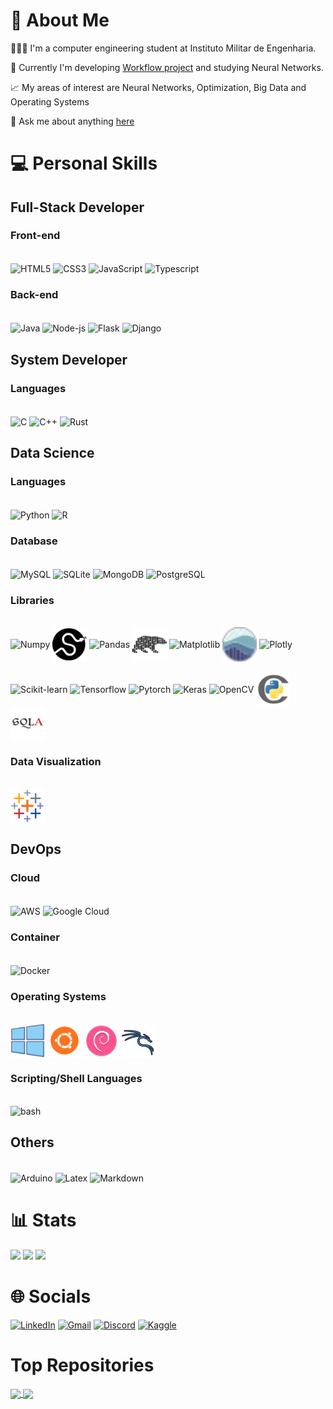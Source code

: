 <!--
## To learn
Prolog
V
Julia
Golang
C#
Kotlin
Zig
Carbon
Nim
Next
Vue
Svelte
Redux
Express
Haskell         
-->

# 💫 About Me
👨🏻‍💻 I'm a computer engineering student at Instituto Militar de Engenharia.

💼 Currently I'm developing [Workflow project](https://github.com/varad-comrad/Workflow) and studying Neural Networks.

📈 My areas of interest are Neural Networks, Optimization, Big Data and Operating Systems

<!-- 📓  You can see my portfolio [here](https://varad-comrad.github.io) -->

💬 Ask me about anything [here](https://github.com/varad-comrad/varad-comrad/issues) 


 # 💻 Personal Skills 
 
## Full-Stack Developer
###  Front-end
<div style="diplay: inline-block"><br>
<img align="center" alt="HTML5" height="55" width="55" src="https://cdn.jsdelivr.net/gh/devicons/devicon/icons/html5/html5-original.svg">
<img align="center" alt="CSS3" height="55" width="55" src="https://cdn.jsdelivr.net/gh/devicons/devicon/icons/css3/css3-original.svg">
<img align="center" alt="JavaScript" height="55" width="55" src="https://cdn.jsdelivr.net/gh/devicons/devicon/icons/javascript/javascript-original.svg">
<img align="center" alt="Typescript" height="55" width="55" src="https://cdn.jsdelivr.net/gh/devicons/devicon/icons/typescript/typescript-original.svg">
<!-- <img align="center" alt="React-js" height="55" width="55" src="https://cdn.jsdelivr.net/gh/devicons/devicon/icons/react/react-original.svg"> -->
<!-- <img align="center" alt="Vue-js" height="55" width="55" src="https://user-images.githubusercontent.com/25181517/117448124-a2da9800-af3e-11eb-85d2-bd1b69b65603.png"> -->
<!-- <img align="center" alt="Nest-js" height="55" width="55" src="https://cdn.jsdelivr.net/gh/devicons/devicon/icons/nestjs/nestjs-plain.svg" /> -->
<!-- <img align="center" alt="Redux" height="55" width="55" src="https://cdn.jsdelivr.net/gh/devicons/devicon/icons/redux/redux-original.svg" /> -->
<!-- <img align="center" alt="Express" height="55" width="55" src="https://cdn.jsdelivr.net/gh/devicons/devicon/icons/express/express-original.svg" /> -->
                                
</div>

### Back-end
<div style="diplay: inline-block"><br>
<img align="center" alt="Java" height="55" width="55" src="https://cdn.jsdelivr.net/gh/devicons/devicon/icons/java/java-original.svg">
<!-- <img align="center" alt="Kotlin" height="55" width="55" src="langs/icons8-kotlin.svg"> -->
<!-- <img align="center" alt="Golang" height="55" width="55" src="https://cdn.jsdelivr.net/gh/devicons/devicon/icons/go/go-original-wordmark.svg" /> -->
<!-- <img align="center" alt="C#" height="55" width="55" src="https://cdn.jsdelivr.net/gh/devicons/devicon/icons/csharp/csharp-original.svg"> -->
<img align="center" alt="Node-js" height="55" width="55" src="https://cdn.jsdelivr.net/gh/devicons/devicon/icons/nodejs/nodejs-original.svg">
<!-- <img align="center" alt="Deno" height="55" width="55" src="libs/deno.svg"> -->
<img align="center" alt="Flask" height="55" width="55" src="https://user-images.githubusercontent.com/25181517/183423775-2276e25d-d43d-4e58-890b-edbc88e915f7.png">
<img align="center" alt="Django" height="55" width="55" src="https://cdn.jsdelivr.net/gh/devicons/devicon/icons/django/django-plain.svg" />
<!-- <img align="center" alt="FastAPI" height="55" width="55" src="libs/fastapi.svg">   -->

</div>

## System Developer
### Languages
<div style="diplay: inline-block"><br>
<img align="center" alt="C" height="55" width="55" src="https://cdn.jsdelivr.net/gh/devicons/devicon/icons/c/c-original.svg"> 
<img align="center" alt="C++" height="55" width="55" src="https://cdn.jsdelivr.net/gh/devicons/devicon/icons/cplusplus/cplusplus-original.svg"> 
<img align="center" alt="Rust" height="55" width="55" src="https://user-images.githubusercontent.com/25181517/192599922-3a8ceb1c-ff1d-40bc-b73c-99ea1182d8ad.png">
<!-- <img align="center" alt="Zig" height="55" width="55" src="langs/zig-mark.svg"> -->
<!-- <img align="center" alt="Carbon" height="55" width="55" src=""> -->

</div>

## Data Science
### Languages
<div style="diplay: inline-block"><br>
<img align="center" alt="Python" height="55" width="55" src="https://cdn.jsdelivr.net/gh/devicons/devicon/icons/python/python-original.svg">
 <img align="center" alt="R" height="55" width="55" src="https://cdn.jsdelivr.net/gh/devicons/devicon/icons/r/r-original.svg">
<!-- <img align="center" alt="Julia" height="55" width="55" src="https://cdn.jsdelivr.net/gh/devicons/devicon/icons/julia/julia-original.svg"> -->
<!-- <img align="center" alt="Nim" height="55" width="55" src="langs/file-type-nim.svg"> -->
<!-- VBA -->

</div>

### Database
<div style="diplay: inline-block"><br>
<img align="center" alt="MySQL" height="55" width="55" src="https://cdn.jsdelivr.net/gh/devicons/devicon/icons/mysql/mysql-original.svg">
<img align="center" alt="SQLite" height="55" width="55" src="https://cdn.jsdelivr.net/gh/devicons/devicon/icons/sqlite/sqlite-original.svg">
<img align="center" alt="MongoDB" height="55" width="55" src="https://cdn.jsdelivr.net/gh/devicons/devicon/icons/mongodb/mongodb-original.svg">
<img align="center" alt="PostgreSQL" height="55" width="55" src="https://user-images.githubusercontent.com/25181517/117208740-bfb78400-adf5-11eb-97bb-09072b6bedfc.png">
<!-- <img align="center" alt="CouchDB" height="55" width="55" src="https://cdn.jsdelivr.net/gh/devicons/devicon/icons/couchdb/couchdb-original.svg"> -->
<!-- <img align="center" alt="Redis" height="55" width="55" src="https://cdn.jsdelivr.net/gh/devicons/devicon/icons/redis/redis-original.svg"> -->
<!--  <img align="center" alt="MariaDB" height="55" width="55" src="https://cdn.jsdelivr.net/gh/devicons/devicon/icons/mariadb/mariadb-original.svg"> -->
<!-- <img align="center" alt="Firebase" height="55" width="55" src="https://cdn.jsdelivr.net/gh/devicons/devicon/icons/firebase/firebase-original.svg"> -->
<!--  <img align="center" alt="SurrealDB" height="55" width="55" src="https://cdn.jsdelivr.net/gh/devicons/devicon/icons/surrealdb/surrealdb-original.svg"> -->

</div>

### Libraries 
<div style="diplay: inline-block"><br>
<img align="center" alt="Numpy" height="55" width="55" src="https://cdn.jsdelivr.net/gh/devicons/devicon/icons/numpy/numpy-original.svg">
<img align="center" alt="Scipy" height="55" width="55" src="libs/scipy_logo_icon_248581.png"> 
<img align="center" alt="Pandas" height="55" width="55" src="https://cdn.jsdelivr.net/gh/devicons/devicon/icons/pandas/pandas-original.svg">
<img align="center" alt="Polars" height="55" width="55" src="libs/Simpleicons-Team-Simple-Polars.svg">
<!-- <img align="center" alt="Apache Spark" height="55" width="55" src="libs/apache_spark_logo_icon_170561.png">   -->
<!-- <img align="center" alt="Apache Kafka" height="55" width="55" src="libs/apache_kafka_icon_138937.svg">   -->
<!-- <img align="center" alt="Apache Airflow" height="55" width="55" src="libs/airflow-3.png">   -->
<img align="center" alt="Matplotlib" height="55" width="55" src="https://upload.wikimedia.org/wikipedia/commons/8/84/Matplotlib_icon.svg">
<img align="center" alt="Seaborn" height="55" width="55" src="libs/seaborn-icon.svg">
<img align="center" alt="Plotly" height="55" width="55" src="https://images.plot.ly/logo/new-branding/plotly-logomark.png"> </br> </br>
<!-- <img align="center" alt="Selenium" height="55" width="55" src="libs/selenium.svg">  -->
<img align="center" alt="Scikit-learn" height="55" width="55" src="https://upload.wikimedia.org/wikipedia/commons/0/05/Scikit_learn_logo_small.svg">
<!-- <img align="center" alt="MLFlow" height="55" width="55" src="libs/MLflow-Logo.svg">   -->
<img align="center" alt="Tensorflow" height="55" width="55" src="https://cdn.jsdelivr.net/gh/devicons/devicon/icons/tensorflow/tensorflow-original.svg">
<img align="center" alt="Pytorch" height="55" width="55" src="https://cdn.jsdelivr.net/gh/devicons/devicon/icons/pytorch/pytorch-original.svg">
<img align="center" alt="Keras" height="55" width="55" src="https://upload.wikimedia.org/wikipedia/commons/a/ae/Keras_logo.svg">
<img align="center" alt="OpenCV" height="55" width="55" src="https://cdn.jsdelivr.net/gh/devicons/devicon/icons/opencv/opencv-original.svg">
<img align="center" alt="Cython" height="55" width="55" src="libs/file_type_cython_icon_130653.png">
<img align="center" alt="SqlAlchemy" height="55" width="55" src="libs/SQLAlchemy.png">
<!-- 
 NLTK
 PyArrow
 YOLO
 StatsModels
 Pyro
 Requests
 BeatifulSoup
 JAX
 Gymnasium
 -->
 
</div>

### Data Visualization
<div style="diplay: inline-block"><br>
<!-- <img alt="Power BI" align="center" height="55" width="55" src="dasoft/icons8-power-bi-50.png"> -->
<img alt="Tableau" align="center" height="55" width="55" src="dasoft/icons8-tableau-software-48.png">
</div>  
  

## DevOps

### Cloud
<div style="diplay: inline-block"><br>
<img align="center" alt="AWS" height="55" width="55" src="https://cdn.jsdelivr.net/gh/devicons/devicon/icons/amazonwebservices/amazonwebservices-original.svg" />
<!-- <img align="center" alt="Azure" height="55" width="55" src="https://cdn.jsdelivr.net/gh/devicons/devicon/icons/azure/azure-original.svg" /> -->
<img align="center" alt="Google Cloud" height="55" width="55" src="https://cdn.jsdelivr.net/gh/devicons/devicon/icons/googlecloud/googlecloud-original.svg" />
</div>

### Container
<div style="diplay: inline-block"><br>
<img align="center" alt="Docker" height="55" width="55" src="https://cdn.jsdelivr.net/gh/devicons/devicon/icons/docker/docker-original.svg" />
<!-- <img align="center" alt="Kubernetes" height="55" width="55" src="https://cdn.jsdelivr.net/gh/devicons/devicon/icons/kubernetes/kubernetes-plain.svg" /> -->
<!-- <img align="center" alt="Rancher" height="55" width="55" src="devops/rancher.svg" />    -->
</div>

### Operating Systems
<div style="diplay: inline-block"><br>
<img alt="Windows" align="center" height="55" width="55" src="distros/5882175_logo_operating_system_windows_icon.png">
<img alt="Ubuntu" align="center" height="55" width="55" src="distros/5367252_linux_operating system_ubuntu_icon.png">
<!-- <img alt="Arch Linux" align="center" height="55" width="55" src="distros/distributorlogoarchlinux_103805.png"> -->
<img alt="Debian" align="center" height="55" width="55" src="distros/distributorlogodebian_93598.png">
<img alt="Kali Linux" align="center" height="55" width="55" src="distros/icons8-kali-linux-100.png">
<!-- <img alt="BlackArch" align="center" height="55" width="55" src="distros/pngaaa.com-3063500.png"> -->
<!-- <img alt="NixOS" height="55" align="center" width="55" src="https://cdn.jsdelivr.net/gh/devicons/devicon/icons/nixos/nixos-original.svg" /> -->
</div>

### Scripting/Shell Languages
<div style="diplay: inline-block"><br>
<img alt="bash" height="55" width="55" src="https://cdn.jsdelivr.net/gh/devicons/devicon/icons/bash/bash-original.svg"/>
<!-- <img alt="PowerShell" height="55" width="55" src="langs/icons8-powershell.svg"/> -->
</div>


<!-- ## Cyber Security -->
<!-- <div style="diplay: inline-block"><br> 
Wireshark
Nmap
Burp Suite
Metasploit

</div> -->

## Others
<div style="diplay: inline-block"><br>
<img align="center" alt="Arduino" height="55" width="55" src="https://cdn.jsdelivr.net/gh/devicons/devicon/icons/arduino/arduino-original.svg">
<img align="center" alt="Latex" height="55" width="55" src="https://cdn.jsdelivr.net/gh/devicons/devicon/icons/latex/latex-original.svg">
<img align="center" alt="Markdown" height="55" width="55" src="https://cdn.jsdelivr.net/gh/devicons/devicon/icons/markdown/markdown-original.svg" />
<!-- prolog -->
<!-- Haskell -->
</div>


# 📊 Stats
![](https://github-readme-stats-sigma-five.vercel.app/api?username=varad-comrad&theme=react&hide_border=false&include_all_commits=true&count_private=true&show_icons=true&line_height=21&card_width=288px)
![](https://github-readme-stats-sigma-five.vercel.app/api/top-langs?username=varad-comrad&theme=react&hide_border=false&include_all_commits=true&count_private=true&layout=compact&line_height=31&card_width=296px)
<img src="https://github-readme-streak-stats.herokuapp.com/?user=varad-comrad&theme=react&include_all_commits=true&count_private=true"/>

# 🌐 Socials

 [![LinkedIn](https://img.shields.io/badge/-LinkedIn-%230077B5?style=for-the-badge&logo=linkedin&logoColor=white)](https://www.linkedin.com/in/fabricio-asfora-74794a248) 
 [![Gmail](https://img.shields.io/badge/-Gmail-%23333?style=for-the-badge&logo=gmail&logoColor=white)](mailto:fabricio.asfora.001@gmail.com)
 [![Discord](https://img.shields.io/badge/Discord-7289DA?style=for-the-badge&logo=discord&logoColor=white)](https://discord.gg/#asford#3101)
 [![Kaggle](https://img.shields.io/badge/Kaggle-blue?style=for-the-badge&logo=kaggle&logoColor=white)](https://www.kaggle.com/varadcomrad)
<!--[![Instagram](https://img.shields.io/badge/Instagram-%23E4405F.svg?logo=Instagram&logoColor=white)](https://instagram.com/)-->

# Top Repositories


<a href="https://github.com/varad-comrad/Workflow">
  <img align="center" src="https://github-readme-stats-sigma-five.vercel.app/api/pin/?username=varad-comrad&repo=Workflow&theme=react" />
</a>
<a href="https://github.com/varad-comrad/Biblioteca-CNU">
  <img align="center" src="https://github-readme-stats-sigma-five.vercel.app/api/pin/?username=varad-comrad&repo=Biblioteca-CNU&theme=react" />
</a>

<br />
<br />

<!-- 
# 💼 Organizations:
- Skill Craft
- RustPython (possibly)
- Asahi Linux (possibly)
- Zig (possibly)
- Carbon (possibly)
-->

<!-- 
<div style="display: inline_block"><br>
  <img align="center" alt="C" height="45" width="55" src="https://cdn.jsdelivr.net/gh/devicons/devicon/icons/c/c-original.svg">
  <img align="center" alt="C++" height="45" width="55" src="https://cdn.jsdelivr.net/gh/devicons/devicon/icons/cplusplus/cplusplus-original.svg"> 
  <img align="center" alt="Python" height="45" width="55" src="https://cdn.jsdelivr.net/gh/devicons/devicon/icons/python/python-original.svg">
  <img align="center" alt="Golang" height="45" width="55" src="https://cdn.jsdelivr.net/gh/devicons/devicon/icons/go/go-original-wordmark.svg" />
  <img align="center" alt="Zig" height="45" width="55" src="langs/zig-mark.svg">
  <img align="center" alt="TypeScript" height="45" width="55" src="https://cdn.jsdelivr.net/gh/devicons/devicon/icons/typescript/typescript-original.svg">
  <img align="center" alt="Rust" height="45" width="55" src="https://user-images.githubusercontent.com/25181517/192599922-3a8ceb1c-ff1d-40bc-b73c-99ea1182d8ad.png">
  <img align="center" alt="Nim" height="45" width="55" src="langs/file-type-nim.svg">
</div> 
-->
